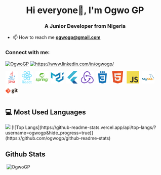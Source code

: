 <h1 align="center">Hi everyone👋, I'm Ogwo GP</h1>
<h3 align="center">A Junior Developer from Nigeria</h3>

- 📫 How to reach me **ogwogp@gmail.com**

<h3 align="left">Connect with me:</h3>
<p align="left">
<a href="https://twitter.com/OgwoGP" target="blank"><img align="center" src="https://raw.githubusercontent.com/ogwogp/github-profile-readme-generator/master/src/images/icons/Social/twitter.svg" alt="OgwoGP" height="30" width="40" /></a>
<a href="https://linkedin.com/in/https://www.linkedin.com/in/ogwogp/" target="blank"><img align="center" src="https://raw.githubusercontent.com/ogwogp/github-profile-readme-generator/master/src/images/icons/Social/linked-in-alt.svg" alt="https://www.linkedin.com/in/ogwogp/" height="30" width="40" /></a>
</p>

<div>
  <img src="https://github.com/devicons/devicon/blob/master/icons/java/java-original-wordmark.svg" title="Java" alt="Java" width="40" height="40"/>&nbsp;
  <img src="https://github.com/devicons/devicon/blob/master/icons/react/react-original-wordmark.svg" title="React" alt="React" width="40" height="40"/>&nbsp;
  <img src="https://github.com/devicons/devicon/blob/master/icons/spring/spring-original-wordmark.svg" title="Spring" alt="Spring" width="40" height="40"/>&nbsp;
  <img src="https://github.com/devicons/devicon/blob/master/icons/materialui/materialui-original.svg" title="Material UI" alt="Material UI" width="40" height="40"/>&nbsp;
  <img src="https://github.com/devicons/devicon/blob/master/icons/flutter/flutter-original.svg" title="Flutter" alt="Flutter" width="40" height="40"/>&nbsp;
  <img src="https://github.com/devicons/devicon/blob/master/icons/redux/redux-original.svg" title="Redux" alt="Redux " width="40" height="40"/>&nbsp;
  <img src="https://github.com/devicons/devicon/blob/master/icons/css3/css3-plain-wordmark.svg"  title="CSS3" alt="CSS" width="40" height="40"/>&nbsp;
  <img src="https://github.com/devicons/devicon/blob/master/icons/html5/html5-original.svg" title="HTML5" alt="HTML" width="40" height="40"/>&nbsp;
  <img src="https://github.com/devicons/devicon/blob/master/icons/javascript/javascript-original.svg" title="JavaScript" alt="JavaScript" width="40" height="40"/>&nbsp;
      <img src="https://github.com/devicons/devicon/blob/master/icons/mysql/mysql-original-wordmark.svg" title="MySQL"  alt="MySQL" width="40" height="40"/>&nbsp;
      <img src="https://github.com/devicons/devicon/blob/master/icons/git/git-original-wordmark.svg" title="Git" **alt="Git" width="40" height="40"/>
</div>
<!-- <summary>:bulb:-->

## 💻 Most Used Languages</summary>
<img src="https://github-readme-stats.vercel.app/api/top-langs/?username=ogwogp&theme=dark" >
[![Top Langs](https://github-readme-stats.vercel.app/api/top-langs/?username=ogwogp&hide_progress=true)](https://github.com/ogwogp/github-readme-stats)



##  Github Stats</summary>
<p>&nbsp;<img align="center" src="https://github-readme-stats.vercel.app/api?username=ogwogp&show_icons=true&theme=dark&title_color=ffffff&text_color=888686&locale=en" alt="OgwoGP" /></p>

